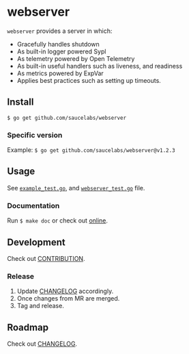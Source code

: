# webserver

`webserver` provides a server in which:

- Gracefully handles shutdown
- As built-in logger powered Sypl
- As telemetry powered by Open Telemetry
- As built-in useful handlers such as liveness, and readiness
- As metrics powered by ExpVar
- Applies best practices such as setting up timeouts.

## Install

`$ go get github.com/saucelabs/webserver`

### Specific version

Example: `$ go get github.com/saucelabs/webserver@v1.2.3`

## Usage

See [`example_test.go`](example_test.go), and [`webserver_test.go`](webserver_test.go) file.

### Documentation

Run `$ make doc` or check out [online](https://pkg.go.dev/github.com/saucelabs/webserver).

## Development

Check out [CONTRIBUTION](CONTRIBUTION.md).

### Release

1. Update [CHANGELOG](CHANGELOG.md) accordingly.
2. Once changes from MR are merged.
3. Tag and release.

## Roadmap

Check out [CHANGELOG](CHANGELOG.md).
